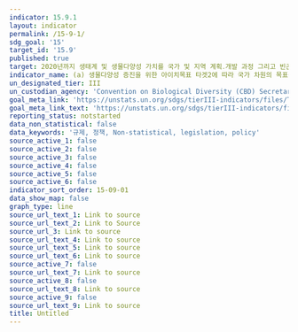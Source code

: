 ```yaml
---
indicator: 15.9.1
layout: indicator
permalink: /15-9-1/
sdg_goal: '15'
target_id: '15.9'
published: true
target: 2020년까지 생태계 및 생물다양성 가치를 국가 및 지역 계획․개발 과정 그리고 빈곤퇴치 전략 및 회계에 반영
indicator_name: (a) 생물다양성 증진을 위한 아이치목표 타겟2에 따라 국가 차원의 목표를 수립한 국가의 수와 그 목표에 따른 보고 진전도 (b) 환경경제계정 구현을 위한 국가 회계 및 보고 시스템과 생태다양성의 통합
un_designated_tier: III
un_custodian_agency: 'Convention on Biological Diversity (CBD) Secretariat, UN Environment (UNEP)'
goal_meta_link: 'https://unstats.un.org/sdgs/tierIII-indicators/files/Tier3-15-09-01.pdf'
goal_meta_link_text: 'https://unstats.un.org/sdgs/tierIII-indicators/files/Tier3-15-09-01.pdf'
reporting_status: notstarted
data_non_statistical: false
data_keywords: '규제, 정책, Non-statistical, legislation, policy'
source_active_1: false
source_active_2: false
source_active_3: false
source_active_4: false
source_active_5: false
source_active_6: false
indicator_sort_order: 15-09-01
data_show_map: false
graph_type: line
source_url_text_1: Link to source
source_url_text_2: Link to Source
source_url_3: Link to source
source_url_text_4: Link to source
source_url_text_5: Link to source
source_url_text_6: Link to source
source_active_7: false
source_url_text_7: Link to source
source_active_8: false
source_url_text_8: Link to source
source_active_9: false
source_url_text_9: Link to source
title: Untitled
---
```

